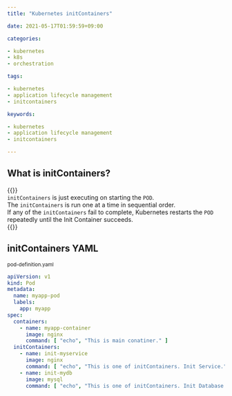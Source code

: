 ```yaml
---
title: "Kubernetes initContainers"

date: 2021-05-17T01:59:59+09:00

categories:

- kubernetes
- k8s
- orchestration

tags:

- kubernetes
- application lifecycle management
- initcontainers

keywords:

- kubernetes
- application lifecycle management
- initcontainers

---
```


## What is initContainers?

{{<admonition note initContainers true>}}  
`initContainers` is just executing on starting the `POD`.  
The `initContainers` is run one at a time in sequential order.  
If any of the `initContainers` fail to complete, Kubernetes restarts the `POD` repeatedly until the Init Container succeeds.  
{{</admonition>}}

## initContainers YAML

<sub>pod-definition.yaml</sub>

```yaml
apiVersion: v1
kind: Pod
metadata:
  name: myapp-pod
  labels:
    app: myapp
spec:
  containers:
    - name: myapp-container
      image: nginx
      command: [ "echo", "This is main conatiner." ]
  initContainers:
    - name: init-myservice
      image: nginx
      command: [ "echo", "This is one of initContainers. Init Service." ]
    - name: init-mydb
      image: mysql
      command: [ "echo", "This is one of initContainers. Init Database." ]
```